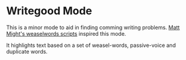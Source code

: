 

# Writegood Mode #

This is a minor mode to aid in finding comming writing problems. 
[Matt Might's weaselwords scripts](http://matt.might.net/articles/shell-scripts-for-passive-voice-weasel-words-duplicates/)
inspired this mode.

It highlights text based on a set of weasel-words, passive-voice and
duplicate words.
